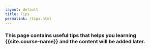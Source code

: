 ```yaml
---
layout: default
title: Tips
permalink: /tips.html
---
```

### This page contains useful tips that helps you learning {{site.course-name}} and the content will be added later.
